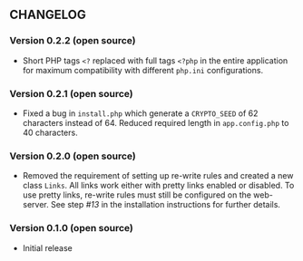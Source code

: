 ## CHANGELOG

### Version 0.2.2 (open source)
- Short PHP tags `<?` replaced with full tags `<?php` in the entire application for maximum compatibility with different `php.ini` configurations.

### Version 0.2.1 (open source)
- Fixed a bug in `install.php` which generate a `CRYPTO_SEED` of 62 characters instead of 64. Reduced required length in `app.config.php` to 40 characters.

### Version 0.2.0 (open source)
- Removed the requirement of setting up re-write rules and created a new class `Links`. All links work either with pretty links enabled or disabled. To use pretty links, re-write rules must still be configured on the web-server. See step *#13* in the installation instructions for further details.

### Version 0.1.0 (open source)
- Initial release